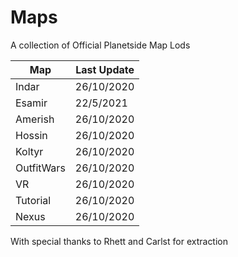 # Maps
A collection of Official Planetside Map Lods

|Map|Last Update|
|--|--|
| Indar | 26/10/2020 |
| Esamir| 22/5/2021 |
| Amerish | 26/10/2020 |
| Hossin | 26/10/2020 |
| Koltyr | 26/10/2020 |
| OutfitWars | 26/10/2020 |
| VR | 26/10/2020 |
| Tutorial | 26/10/2020 |
| Nexus | 26/10/2020 |
 
With special thanks to Rhett and Carlst for extraction 
